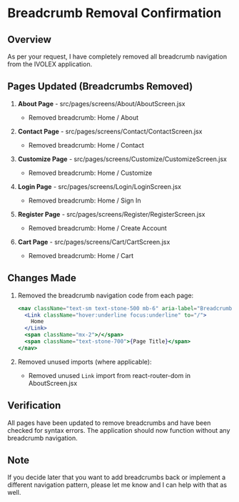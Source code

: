 # Breadcrumb Removal Confirmation

## Overview
As per your request, I have completely removed all breadcrumb navigation from the IVOLEX application.

## Pages Updated (Breadcrumbs Removed)

1. **About Page** - src/pages/screens/About/AboutScreen.jsx
   - Removed breadcrumb: Home / About

2. **Contact Page** - src/pages/screens/Contact/ContactScreen.jsx
   - Removed breadcrumb: Home / Contact

3. **Customize Page** - src/pages/screens/Customize/CustomizeScreen.jsx
   - Removed breadcrumb: Home / Customize

4. **Login Page** - src/pages/screens/Login/LoginScreen.jsx
   - Removed breadcrumb: Home / Sign In

5. **Register Page** - src/pages/screens/Register/RegisterScreen.jsx
   - Removed breadcrumb: Home / Create Account

6. **Cart Page** - src/pages/screens/Cart/CartScreen.jsx
   - Removed breadcrumb: Home / Cart

## Changes Made

1. Removed the breadcrumb navigation code from each page:
   ```jsx
   <nav className="text-sm text-stone-500 mb-6" aria-label="Breadcrumb">
     <Link className="hover:underline focus:underline" to="/">
       Home
     </Link>
     <span className="mx-2">/</span>
     <span className="text-stone-700">{Page Title}</span>
   </nav>
   ```

2. Removed unused imports (where applicable):
   - Removed unused `Link` import from react-router-dom in AboutScreen.jsx

## Verification

All pages have been updated to remove breadcrumbs and have been checked for syntax errors. The application should now function without any breadcrumb navigation.

## Note

If you decide later that you want to add breadcrumbs back or implement a different navigation pattern, please let me know and I can help with that as well.